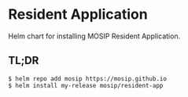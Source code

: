 # Resident Application

Helm chart for installing MOSIP Resident Application.  

## TL;DR

```console
$ helm repo add mosip https://mosip.github.io
$ helm install my-release mosip/resident-app
```

